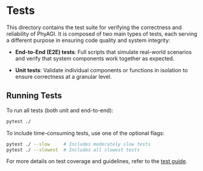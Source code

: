 # Tests

This directory contains the test suite for verifying the correctness and reliability of PhyAGI. It is composed of two main types of tests, each serving a different purpose in ensuring code quality and system integrity:

- **End-to-End (E2E) tests**: Full scripts that simulate real-world scenarios and verify that system components work together as expected.

- **Unit tests**: Validate individual components or functions in isolation to ensure correctness at a granular level.

## Running Tests

To run all tests (both unit and end-to-end):

```bash
pytest ./
```

To include time-consuming tests, use one of the optional flags:

```bash
pytest ./ --slow     # Includes moderately slow tests
pytest ./ --slowest  # Includes all slowest tests
```

For more details on test coverage and guidelines, refer to the [test guide](../docs/contributing/tests.rst).